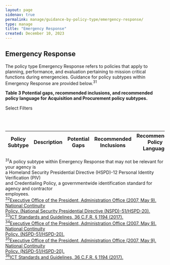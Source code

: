 ```yaml
---
layout: page
sidenav: true
permalink: manage/guidance-by-policy-type/emergency-response/
type: manage
title: "Emergency Response"
created: December 10, 2023
---
```


<h2 id="standards">
  Emergency Response
</h2>
The policy type Emergency Response refers to policies that apply to planning, performance, and evaluation pertaining to mission critical functions during emergencies. Guidance for policy subtypes within Emergency Response are provided below.<sup>31</sup>

<div class="q-table" id="policytype-table">
  <p class="table-heading" id="emergency-response">
      <b>Table 3 Potential gaps, recommended inclusions, and recommended policy language for Acquisition and Procurement policy subtypes.</b>
  </p>
  <div id="table-filter-list" class="dropdown-check-list" tabindex="100">
    <span class="anchor">Select Filters</span>
    <ul class="items" id="picklist-filter">
    </ul>
    <br><br>
  </div>
  <table class="it-table">
    <thead>
    <tr>
      <th>Policy Subtype</th>
      <th>Description</th>
      <th>Potential Gaps</th>
      <th>Recommended Inclusions</th>
      <th>Recommended Policy Language</th>
    </tr>
    </thead>
    <tbody id="table-body">
    </tbody>
  </table>
</div>
<a class="hover-large no-link" ><sup>31</sup>A policy subtype within Emergency Response that may not be relevant for your agency is <br>a Homeland Security Presidential Directive (HSPD)-12 Personal Identity Verification (PIV) <br>and Credentialing Policy, a governmentwide identification standard for agency and contractor <br>employees.
</a>
<br>
<a class="hover-large" href="https://www.govinfo.gov/content/pkg/PPP-2007-book1/pdf/PPP-2007-book1-doc-pg547.pdf"><sup>32</sup>Executive Office of the President, Administration Office (2007, May 9). National Continuity <br>Policy. (National Security Presidential Directive (NSPD)-51/HSPD-20).</a>
<br>
<a class="hover-large" href="https://www.access-board.gov/ict/ict-final-rule.pdf"><sup>33</sup>ICT Standards and Guidelines, 36 C.F.R. § 1194 (2017).</a>
<br>
<a class="hover-large" href="https://www.govinfo.gov/content/pkg/PPP-2007-book1/pdf/PPP-2007-book1-doc-pg547.pdf"><sup>34</sup>Executive Office of the President, Administration Office (2007, May 9). National Continuity <br>Policy. (NSPD-51/HSPD-20).</a>
<br>
<a class="hover-large" href="https://www.govinfo.gov/content/pkg/PPP-2007-book1/pdf/PPP-2007-book1-doc-pg547.pdf"><sup>35</sup>Executive Office of the President, Administration Office (2007, May 9). National Continuity <br>Policy. (NSPD-51/HSPD-20).</a>
<br>
<a class="hover-large" href="https://www.access-board.gov/ict/ict-final-rule.pdf"><sup>36</sup>ICT Standards and Guidelines, 36 C.F.R. § 1194 (2017).</a>
<br>



